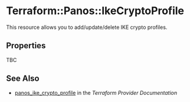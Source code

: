 # Terraform::Panos::IkeCryptoProfile

This resource allows you to add/update/delete IKE crypto profiles.

## Properties

TBC

## See Also

* [panos_ike_crypto_profile](https://www.terraform.io/docs/providers/panos/r/ike_crypto_profile.html) in the _Terraform Provider Documentation_